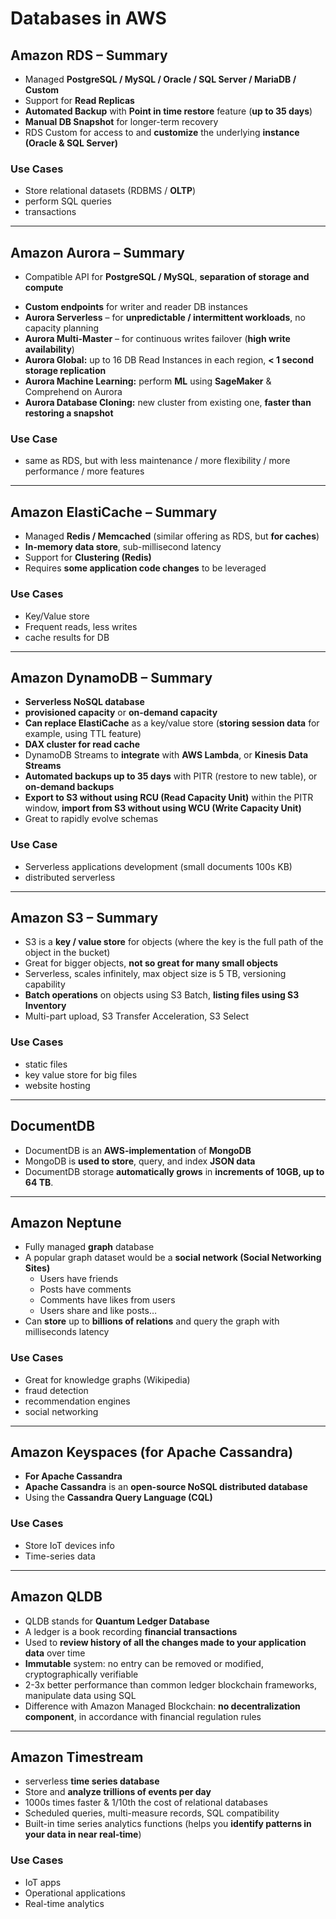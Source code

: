 # Databases in AWS

## Amazon RDS – Summary

- Managed **PostgreSQL / MySQL / Oracle / SQL Server / MariaDB / Custom**
- Support for **Read Replicas**
- **Automated Backup** with **Point in time restore** feature (**up to 35 days**)
- **Manual DB Snapshot** for longer-term recovery
- RDS Custom for access to and **customize** the underlying **instance** **(Oracle & SQL Server)**

### Use Cases

- Store relational datasets (RDBMS / **OLTP**)
- perform SQL queries
- transactions

---
## Amazon Aurora – Summary

- Compatible API for **PostgreSQL / MySQL**, **separation of storage and compute**
<!-- - Storage: data is stored in 6 replicas, across 3 AZ – highly available, self-healing, auto-scaling  -->
- **Custom endpoints** for writer and reader DB instances
- **Aurora Serverless** – for **unpredictable / intermittent workloads**, no capacity planning
- **Aurora Multi-Master** – for continuous writes failover (**high write availability**)
- **Aurora Global:** up to 16 DB Read Instances in each region, **< 1 second storage replication** 
- **Aurora Machine Learning:** perform **ML** using **SageMaker** & Comprehend on Aurora
- **Aurora Database Cloning:** new cluster from existing one, **faster than restoring a snapshot** 

### Use Case

- same as RDS, but with less maintenance / more flexibility / more performance / more features

---
## Amazon ElastiCache – Summary

- Managed **Redis / Memcached** (similar offering as RDS, but **for caches**)
- **In-memory data store**, sub-millisecond latency
- Support for **Clustering (Redis)**
- Requires **some application code changes** to be leveraged
  
### Use Cases

- Key/Value store
- Frequent reads, less writes
- cache results for DB

---
## Amazon DynamoDB – Summary

- **Serverless NoSQL database**
- **provisioned capacity** or **on-demand capacity**
- **Can replace ElastiCache** as a key/value store (**storing session data** for example, using TTL feature)
- **DAX cluster for read cache** 
- DynamoDB Streams to **integrate** with **AWS Lambda**, or **Kinesis Data Streams** 
- **Automated backups up to 35 days** with PITR (restore to new table), or **on-demand backups**
- **Export to S3 without using RCU (Read Capacity Unit)** within the PITR window, **import from S3 without using WCU (Write Capacity Unit)**
- Great to rapidly evolve schemas
  
### Use Case

- Serverless applications development (small documents 100s KB)
- distributed serverless

---
## Amazon S3 – Summary

- S3 is a **key / value store** for objects (where the key is the full path of the object in the bucket)
- Great for bigger objects, **not so great for many small objects**
- Serverless, scales infinitely, max object size is 5 TB, versioning capability
- **Batch operations** on objects using S3 Batch, **listing files using S3 Inventory**
- Multi-part upload, S3 Transfer Acceleration, S3 Select
  
### Use Cases

- static files
- key value store for big files
- website hosting

---
## DocumentDB

- DocumentDB is an **AWS-implementation** of **MongoDB**
- MongoDB is **used to store**, query, and index **JSON data**
- DocumentDB storage **automatically grows** in **increments of 10GB, up to 64 TB**. 

---
## Amazon Neptune

- Fully managed **graph** database
- A popular graph dataset would be a **social network (Social Networking Sites)**
  - Users have friends
  - Posts have comments
  - Comments have likes from users
  - Users share and like posts… 
- Can **store** up to **billions of relations** and query the graph with milliseconds latency

### Use Cases
- Great for knowledge graphs (Wikipedia)
- fraud detection
- recommendation engines
- social networking

---
## Amazon Keyspaces (for Apache Cassandra)

- **For Apache Cassandra**
- **Apache Cassandra** is an **open-source NoSQL distributed database**
- Using the **Cassandra Query Language (CQL)**

### Use Cases

- Store IoT devices info
- Time-series data

---
## Amazon QLDB

- QLDB stands for **Quantum Ledger Database**
- A ledger is a book recording **financial transactions**
- Used to **review history of all the changes made to your application data** over time 
- **Immutable** system: no entry can be removed or modified, cryptographically verifiable
- 2-3x better performance than common ledger blockchain frameworks, manipulate data using SQL
- Difference with Amazon Managed Blockchain: **no decentralization component**, in accordance with financial regulation rules

---
## Amazon Timestream

- serverless **time series database**
- Store and **analyze trillions of events per day**
- 1000s times faster & 1/10th the cost of relational databases
- Scheduled queries, multi-measure records, SQL compatibility
- Built-in time series analytics functions (helps you **identify patterns in your data in near real-time**)
  
### Use Cases

- IoT apps
- Operational applications
- Real-time analytics
